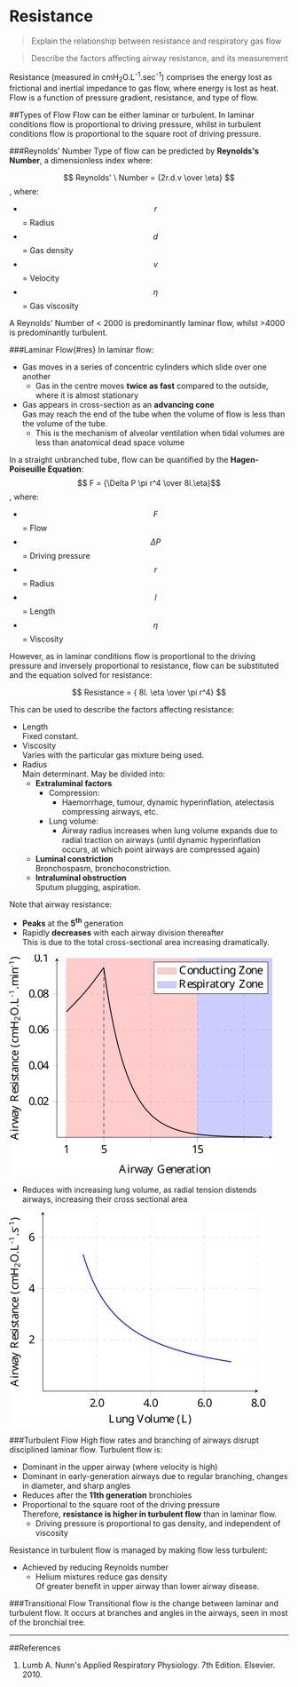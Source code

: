 # Resistance
> Explain the relationship between resistance and respiratory gas flow

<!--></!-->

> Describe the factors affecting airway resistance, and its measurement

Resistance (measured in cmH<sub>2</sub>O.L<sup>-1</sup>.sec<sup>-1</sup>) comprises the energy lost as frictional and inertial impedance to gas flow, where energy is lost as heat. Flow is a function of pressure gradient, resistance, and type of flow.

##Types of Flow
Flow can be either laminar or turbulent. In laminar conditions flow is proportional to driving pressure, whilst in turbulent conditions flow is proportional to the square root of driving pressure.

###Reynolds' Number
Type of flow can be predicted by **Reynolds's Number**, a dimensionless index where:

$$ Reynolds' \ Number = {2r.d.v \over \eta} $$, where:
* $$r$$ = Radius
* $$d$$ = Gas density
* $$v$$ = Velocity
* $$\eta$$ = Gas viscosity

A Reynolds' Number of < 2000 is predominantly laminar flow, whilst >4000 is predominantly turbulent.

###Laminar Flow{#res}
In laminar flow:
* Gas moves in a series of concentric cylinders which slide over one another  
  * Gas in the centre moves **twice as fast** compared to the outside, where it is almost stationary
* Gas appears in cross-section as an **advancing cone**  
Gas may reach the end of the tube when the volume of flow is less than the volume of the tube.
  * This is the mechanism of alveolar ventilation when tidal volumes are less than anatomical dead space volume


In a straight unbranched tube, flow can be quantified by the **Hagen-Poiseuille Equation**:  
$$ F = {\Delta P \pi r^4 \over 8l.\eta}$$, where:
* $$F$$ = Flow
* $$\Delta P$$ = Driving pressure
* $$r$$ = Radius
* $$l$$ = Length
* $$\eta$$ = Viscosity


However, as in laminar conditions flow is proportional to the driving pressure and inversely proportional to resistance, flow can be substituted and the equation solved for resistance:

$$ Resistance = { 8l. \eta \over \pi r^4} $$

This can be used to describe the factors affecting resistance:
* Length  
Fixed constant.
* Viscosity  
Varies with the particular gas mixture being used.
* Radius  
Main determinant. May be divided into:
  * **Extraluminal factors**
    * Compression:
      * Haemorrhage, tumour, dynamic hyperinflation, atelectasis compressing airways, etc.
    * Lung volume:
      * Airway radius increases when lung volume expands due to radial traction on airways (until dynamic hyperinflation occurs, at which point airways are compressed again)
  * **Luminal constriction**  
    Bronchospasm, bronchoconstriction.
  * **Intraluminal obstruction**  
    Sputum plugging, aspiration.
  
Note that airway resistance:
* **Peaks** at the **5<sup>th</sup>** generation
* Rapidly **decreases** with each airway division thereafter  
This is due to the total cross-sectional area increasing dramatically.

<img src="resources\airway-gen-vs-resistance.svg">


* Reduces with increasing lung volume, as radial tension distends airways, increasing their cross sectional area

<img src="resources\lungvol-vs-airway-resistance.svg">


###Turbulent Flow
High flow rates and branching of airways disrupt disciplined laminar flow. Turbulent flow is:
* Dominant in the upper airway (where velocity is high)
* Dominant in early-generation airways due to regular branching, changes in diameter, and sharp angles
* Reduces after the **11th generation** bronchioles
* Proportional to the square root of the driving pressure  
Therefore, **resistance is higher in turbulent flow** than in laminar flow.
  * Driving pressure is proportional to gas density, and independent of viscosity

Resistance in turbulent flow is managed by making flow less turbulent:
  * Achieved by reducing Reynolds number
    * Helium mixtures reduce gas density  
    Of greater benefit in upper airway than lower airway disease.

###Transitional Flow
Transitional flow is the change between laminar and turbulent flow. 
It occurs at branches and angles in the airways, seen in most of the bronchial tree.

---
##References
1. Lumb A. Nunn's Applied Respiratory Physiology. 7th Edition. Elsevier. 2010.

